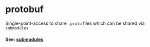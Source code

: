 # protobuf



Single-point-access to share `.proto` files which can be shared via `submodules`

#### See: [submodules](https://www.atlassian.com/git/tutorials/git-submodule)
